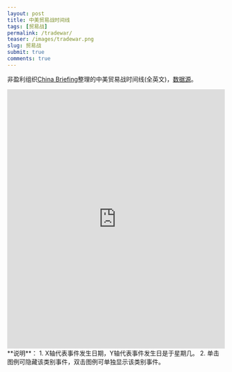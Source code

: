 ```yaml
---
layout: post
title: 中美贸易战时间线
tags: [贸易战]
permalink: /tradewar/
teaser: /images/tradewar.png
slug: 贸易战
submit: true
comments: true
---
```


非盈利组织[China Briefing](https://www.china-briefing.com)整理的中美贸易战时间线(全英文)，[数据源](https://www.china-briefing.com/news/the-us-china-trade-war-a-timeline/)。

<!-- Start of iframe Code -->
<iframe width="100%" height="600" frameborder="0" scrolling="no" src="https://plot.ly/~chinatimeline/4.embed"></iframe>
<!-- End of iframe Code -->
**说明**：
1. X轴代表事件发生日期，Y轴代表事件发生日是于星期几。
2. 单击图例可隐藏该类别事件，双击图例可单独显示该类别事件。

